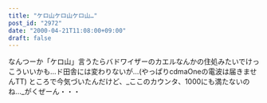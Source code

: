 ```yaml
---
title: "ケロ山ケロ山ケロ山…"
post_id: "2972"
date: "2000-04-21T11:08:00+09:00"
draft: false
---
```



なんつーか「ケロ山」言うたらバドワイザーのカエルなんかの住処みたいでけっこういいかも…ド田舎には変わりないが…(やっぱりcdmaOneの電波は届きませんTT) ところで今気づいたんだけど、_ここのカウンタ、1000にも満たないのね…_がくぜーん・・・
